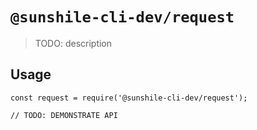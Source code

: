 # `@sunshile-cli-dev/request`

> TODO: description

## Usage

```
const request = require('@sunshile-cli-dev/request');

// TODO: DEMONSTRATE API
```
